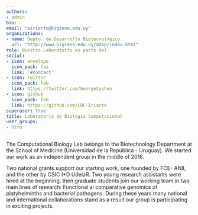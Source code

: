 ```yaml
---
authors:
- admin
bio: 
email: "airiarte@higiene.edu.uy"
organizations:
- name: Depto. de Desarrollo Biotecnológico
  url: "http://www.higiene.edu.uy/ddbp/index.html"
role: Nuestro Laboratorio es parte del
social:
- icon: envelope
  icon_pack: fas
  link: '#contact'
- icon: twitter
  icon_pack: fab
  link: https://twitter.com/GeorgeCushen
- icon: github
  icon_pack: fab
  link: https://github.com/LBC-Iriarte
superuser: true
title: Laboratorio de Biología Computacional
user_groups:
- Otro
---
```


The Computational Biology Lab belongs to the Biotechnology Department at the School of Medicine (Universidad de la República - Uruguay). We started our work as an independent group in the middle of 2016. 

Two national grants support our starting work, one founded by FCE- ANII, and the other by CSIC I+D UdelaR. Two young research assistants were hired at the beginning, then graduate students join our working team in two main lines of research: Functional al comparative genomics of platyhelminths and bacterial pathogens. During these years many national and international collaborations stand as a result our group is participating in exciting projects.
